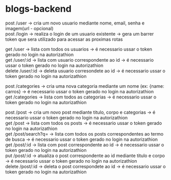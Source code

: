 # blogs-backend

post /user -> cria um novo usuario mediante nome, email, senha e imagem(url - opcional) <br/>
post /login -> realiza o login de um usuario existente -> gera um barrer token que sera utilizado para acessar as proximas rotas

get /user -> lista com todos os usuarios -> é necessario ussar o token gerado no login na autorizathion <br/>
get /user/:id ->  lista com usuario correspondente ao id -> é necessario ussar o token gerado no login na autorizathion <br/>
delete /user/:id -> deleta usuario corresondete ao id ->  é necessario ussar o token gerado no login na autorizathion <br/>

post /categories -> cria uma nova categoria mediante um nome (ex: {name: carros} ->  é necessario ussar o token gerado no login na autorizathion <br/>
get /categories -> lista com todos as categorias -> é necessario ussar o token gerado no login na autorizathion <br/>

post /post -> cria um novo  post mediante titulo, corpo e categorias -> é necessario ussar o token gerado no login na autorizathion <br/>
get /post -> lista com todos os posts -> é necessario ussar o token gerado no login na autorizathion <br/>
get /post/search?q= -> lista com todos os posts correspondentes  ao termo de busca -> é necessario ussar o token gerado no login na autorizathion <br/>
get /post/:id ->  lista com post correspondente ao id -> é necessario ussar o token gerado no login na autorizathion <br/>
put /post/:id -> atualiza o post correspondente ao id mediante titulo e corpo ->  é necessario ussar o token gerado no login na autorizathion <br/>
delete /post/:id -> deleta o post correspondete ao id ->  é necessario ussar o token gerado no login na autorizathion <br/>
